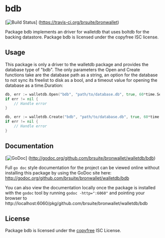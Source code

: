 bdb
===

[![Build Status](https://travis-ci.org/brsuite/bronwallet.png?branch=master)]
(https://travis-ci.org/brsuite/bronwallet)

Package bdb implements an driver for walletdb that uses boltdb for the backing
datastore.  Package bdb is licensed under the copyfree ISC license.

## Usage

This package is only a driver to the walletdb package and provides the database
type of "bdb". The only parameters the Open and Create functions take are the
database path as a string, an option for the database to not sync its freelist
to disk as a bool, and a timeout value for opening the database as a
time.Duration:

```Go
db, err := walletdb.Open("bdb", "path/to/database.db", true, 60*time.Second)
if err != nil {
	// Handle error
}
```

```Go
db, err := walletdb.Create("bdb", "path/to/database.db", true, 60*time.Second)
if err != nil {
	// Handle error
}
```

## Documentation

[![GoDoc](https://godoc.org/github.com/brsuite/bronwallet/walletdb/bdb?status.png)]
(http://godoc.org/github.com/brsuite/bronwallet/walletdb/bdb)

Full `go doc` style documentation for the project can be viewed online without
installing this package by using the GoDoc site here:
http://godoc.org/github.com/brsuite/bronwallet/walletdb/bdb

You can also view the documentation locally once the package is installed with
the `godoc` tool by running `godoc -http=":6060"` and pointing your browser to
http://localhost:6060/pkg/github.com/brsuite/bronwallet/walletdb/bdb

## License

Package bdb is licensed under the [copyfree](http://copyfree.org) ISC
License.
